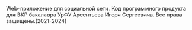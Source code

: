 Web-приложение для социальной сети.
Код программного продукта для ВКР бакалавра УрФУ Арсентьева Игоря Сергеевича.
Все права защищены.(2021-2024)
